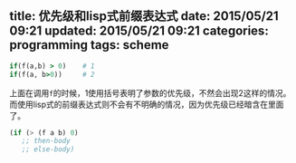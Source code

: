 title: 优先级和lisp式前缀表达式
date: 2015/05/21 09:21
updated: 2015/05/21 09:21
categories: programming
tags: scheme
---
~~~ruby
if(f(a,b) > 0)    # 1
if(f(a, b>0))     # 2
~~~
上面在调用`f`的时候，1使用括号表明了参数的优先级，不然会出现2这样的情况。
而使用lisp式的前缀表达式则不会有不明确的情况，因为优先级已经暗含在里面了。

~~~scheme
(if (> (f a b) 0)
   ;; then-body
   ;; else-body)
~~~
